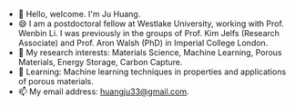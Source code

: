 - 👋 Hello, welcome. I'm Ju Huang. 
- 😄 I am a postdoctoral fellow at Westlake University, working with Prof. Wenbin Li. I was previously in the groups of Prof. Kim Jelfs (Research Associate) and Prof. Aron Walsh (PhD) in Imperial College London.
- 👀 My research interests: Materials Science, Machine Learning, Porous Materials, Energy Storage, Carbon Capture.
- 🌱 Learning: Machine learning techniques in properties and applications of porous materials.
- 📫 My email address: huangju33@gmail.com.

<!---
JujuHuang/JujuHuang is a ✨ special ✨ repository because its `README.md` (this file) appears on your GitHub profile.
You can click the Preview link to take a look at your changes.
--->
